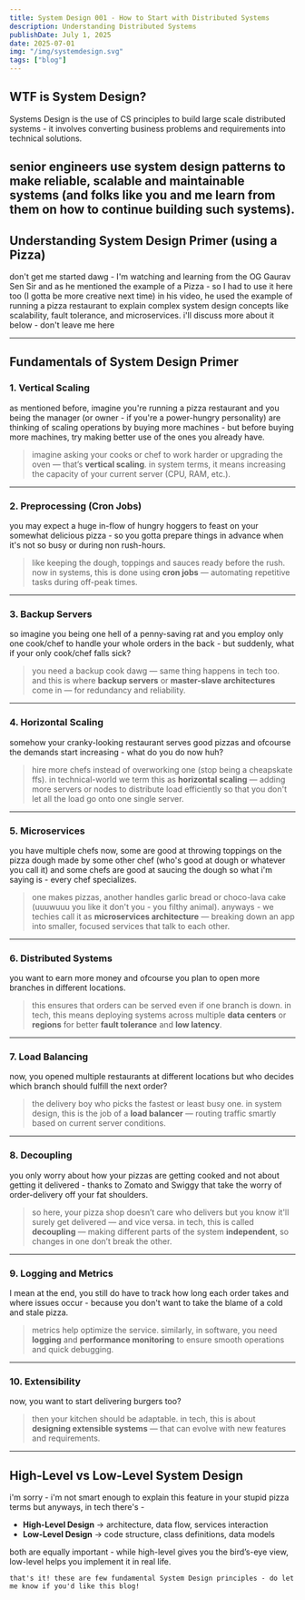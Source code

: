 ```yaml
---
title: System Design 001 - How to Start with Distributed Systems
description: Understanding Distributed Systems
publishDate: July 1, 2025
date: 2025-07-01
img: "/img/systemdesign.svg"
tags: ["blog"]
---
```


## WTF is System Design?
Systems Design is the use of CS principles to build large scale distributed systems - 
it involves converting business problems and requirements into technical solutions. 

senior engineers use system design patterns to make reliable, scalable and maintainable systems (and folks like you and me learn from them on how to continue building such systems).
---

## Understanding System Design Primer (using a Pizza)
don't get me started dawg - I'm watching and learning from the OG Gaurav Sen Sir and as he mentioned the example of a Pizza - so I had to use it here too (I gotta be more creative next time)
in his video, he used the example of running a pizza restaurant to explain complex system design concepts like scalability, fault tolerance, and microservices. i'll discuss more about it below - don't leave me here

---
## Fundamentals of System Design Primer 
### 1. **Vertical Scaling**

as mentioned before, imagine you're running a pizza restaurant and you being the manager (or owner - if you're a power-hungry personality)
are thinking of scaling operations by buying more machines - but before buying more machines, try making better use of the ones you already have.

> imagine asking your cooks or chef to work harder or upgrading the oven — that’s **vertical scaling**.
> in system terms, it means increasing the capacity of your current server (CPU, RAM, etc.).

---

### 2. **Preprocessing (Cron Jobs)**

you may expect a huge in-flow of hungry hoggers to feast on your somewhat delicious pizza - so you gotta prepare things in advance when it's not so busy or during non rush-hours.

> like keeping the dough, toppings and sauces ready before the rush.
> now in systems, this is done using **cron jobs** — automating repetitive tasks during off-peak times.

---

### 3. **Backup Servers**

so imagine you being one hell of a penny-saving rat and you employ only one cook/chef to handle your whole orders in the back - but suddenly, what if your only cook/chef falls sick?

> you need a backup cook dawg — same thing happens in tech too.
> and this is where **backup servers** or **master-slave architectures** come in — for redundancy and reliability.

---

### 4. **Horizontal Scaling**

somehow your cranky-looking restaurant serves good pizzas and ofcourse the demands start increasing - what do you do now huh?

> hire more chefs instead of overworking one (stop being a cheapskate ffs).
> in technical-world we term this as **horizontal scaling** — adding more servers or nodes to distribute load efficiently so that you don't let all the load go onto one single server.

---

### 5. **Microservices**

you have multiple chefs now, some are good at throwing toppings on the pizza dough made by some other chef (who's good at dough or whatever you call it) and some chefs are good at saucing the dough 
so what i'm saying is - every chef specializes.

> one makes pizzas, another handles garlic bread or choco-lava cake (uuuwuuu you like it don't you - you filthy animal).
> anyways - we techies call it as **microservices architecture** — breaking down an app into smaller, focused services that talk to each other.

---

### 6. **Distributed Systems**

you want to earn more money and ofcourse you plan to open more branches in different locations.

> this ensures that orders can be served even if one branch is down.
> in tech, this means deploying systems across multiple **data centers** or **regions** for better **fault tolerance** and **low latency**.

---

### 7. **Load Balancing**

now, you opened multiple restaurants at different locations but who decides which branch should fulfill the next order?

> the delivery boy who picks the fastest or least busy one.
> in system design, this is the job of a **load balancer** — routing traffic smartly based on current server conditions.

---

### 8. **Decoupling**

you only worry about how your pizzas are getting cooked and not about getting it delivered - thanks to Zomato and Swiggy that take the worry of order-delivery off your fat shoulders.

> so here, your pizza shop doesn’t care who delivers but you know it'll surely get delivered — and vice versa.
> in tech, this is called **decoupling** — making different parts of the system **independent**, so changes in one don’t break the other.

---

### 9. **Logging and Metrics**

I mean at the end, you still do have to track how long each order takes and where issues occur - because you don't want to take the blame of a cold and stale pizza.

> metrics help optimize the service.
> similarly, in software, you need **logging** and **performance monitoring** to ensure smooth operations and quick debugging.

---

### 10. **Extensibility**

now, you want to start delivering burgers too?

> then your kitchen should be adaptable.
> in tech, this is about **designing extensible systems** — that can evolve with new features and requirements.

---

## High-Level vs Low-Level System Design

i'm sorry - i'm not smart enough to explain this feature in your stupid pizza terms but anyways, in tech there's -
* **High-Level Design** → architecture, data flow, services interaction
* **Low-Level Design** → code structure, class definitions, data models

both are equally important - while high-level gives you the bird’s-eye view, low-level helps you implement it in real life.

```
that's it! these are few fundamental System Design principles - do let me know if you'd like this blog!
```
